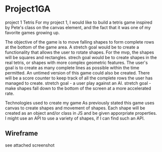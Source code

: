 # Project1GA
project 1
Tetris
For my project 1, I would like to build a tetris game inspired by Pete's class on the canvas element, and the fact that it was one of my favorite games growing up. 

The objective of the game is to move falling shapes to form complete rows at the bottom of the game area. 
  A stretch goal would be to create a functionality that allows the user to rotate shapes.
For the mvp, the shapes will be squares and rectangles.
  strech goal would be to create shapes in the real tetris, or shapes with more complex geometric features.
The user's goal is to create as many complete lines as possible within the time permitted. An untimed version of this game could also be created. 
There will be a score counter to keep track of all the complete rows the user has managed to create.
  stretch goal - a user play against an AI. 
  stretch goal - make shapes fall down to the bottom of the screen at a more accelerated rate.


  Technologies used to create my game
  As previously stated this game uses canvas to create shapes and movement of shapes.
  Each shape will be created as an object and/or class in JS and be given apporpriate properties. 
  I might use an API to use a variety of shapes, if I can find such an API.
  
  
  
  ## Wireframe
 see attached screenshot
